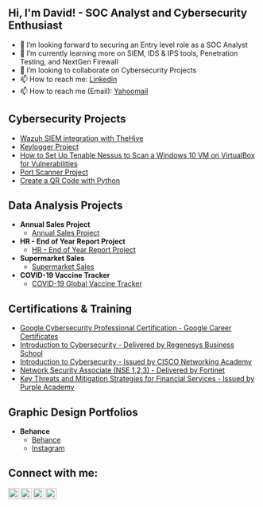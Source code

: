 <h2>Hi, I'm David! - SOC Analyst and Cybersecurity Enthusiast</h2> 
  
- 🔭 I’m looking forward to securing an Entry level role as a SOC Analyst
- 🌱 I’m currently learning more on SIEM, IDS & IPS tools, Penetration Testing, and NextGen Firewall
- 👯 I’m looking to collaborate on Cybersecurity Projects
- 📫 How to reach me: <a href="www.linkedin.com/in/davidadabao">Linkedin</a>
- 📫 How to reach me (Email): <a href="mailto:davidadabao@yahoo.com">Yahoomail</a>

<h2>Cybersecurity Projects</h2>

<b></b>
  - [Wazuh SIEM integration with TheHive](https://github.com/davidadabao/Wazuh-SIEM-TheHive-Integration)
  - [Keylogger Project](https://github.com/davidadabao/Keylogger-Project)
  - [How to Set Up Tenable Nessus to Scan a Windows 10 VM on VirtualBox for Vulnerabilities](https://github.com/davidadabao/How-to-Set-Up-Tenable-Nessus-to-Scan-a-Windows-10-VM-on-VirtualBox-for-Vulnerabilities)
  - [Port Scanner Project](https://github.com/davidadabao/PortScanner)
  - [Create a QR Code with Python](https://github.com/davidadabao/How-to-Create-a-QR-Code-with-Python)

<h2>Data Analysis Projects</h2>

- <b>Annual Sales Project</b>
  - [Annual Sales Project](https://github.com/davidadabao/Annual-Sale-Report)
- <b>HR - End of Year Report Project</b>
  - [HR - End of Year Report Project](https://github.com/davidadabao/HR-End-of-Year-Report-Project)
- <b>Supermarket Sales</b>
  - [Supermarket Sales](https://github.com/davidadabao/Supermarket-Sales)
- <b>COVID-19 Vaccine Tracker</b>
  - [COVID-19 Global Vaccine Tracker](https://github.com/davidadabao/COVID-19-Global-Vaccine-Tracker)

<b><h2>Certifications & Training </h2></b>
- [Google Cybersecurity Professional Certification - Google Career Certificates](https://www.linkedin.com/in/davidadabao/overlay/experience/1907725123/multiple-media-viewer/?treasuryMediaId=1635501199326)
- [Introduction to Cybersecurity - Delivered by Regenesys Business School](https://www.linkedin.com/in/davidadabao/overlay/experience/1907725123/multiple-media-viewer/?treasuryMediaId=1635501199326)
- [Introduction to Cybersecurity - Issued by CISCO Networking Academy](https://www.credly.com/badges/f2acd627-5b31-47c7-81ad-23d340ac4f41/linked_in?t=re8cfz)
- [Network Security Associate (NSE 1,2,3) - Delivered by Fortinet](https://www.linkedin.com/in/davidadabao/overlay/experience/1907725123/multiple-media-viewer/?treasuryMediaId=1635495474723)
- [Key Threats and Mitigation Strategies for Financial Services - Issued by Purple Academy](https://www.credly.com/badges/f2acd627-5b31-47c7-81ad-23d340ac4f41/linked_in?t=re8cfz)
  
<h2>Graphic Design Portfolios</h2>

- <b>Behance</b>
  - [Behance](https://www.behance.net/nextgen_v)
  - [Instagram](https://www.instagram.com/nextgen_visionaire)

<h2>Connect with me:</h2>

[<img align="left" alt="David's Channel | YouTube" width="22px" src="https://cdn.jsdelivr.net/npm/simple-icons@v3/icons/youtube.svg" />][youtube]
[<img align="left" alt="davidadabao | Twitter" width="22px" src="https://cdn.jsdelivr.net/npm/simple-icons@v3/icons/twitter.svg" />][twitter]
[<img align="left" alt="davidadabao | LinkedIn" width="22px" src="https://cdn.jsdelivr.net/npm/simple-icons@v3/icons/linkedin.svg" />][linkedin]
[<img align="left" alt="davidadabao | Instagram" width="22px" src="https://cdn.jsdelivr.net/npm/simple-icons@v3/icons/instagram.svg" />][instagram]

[linkedin]: www.linkedin.com/in/davidadabao
[youtube]: https://www.youtube.com/channel/UCndvThG3X5CYgUh9eIy_dpA
[twitter]: https://twitter.com/davidadabao
[instagram]: https://www.instagram.com/nextgen_visionaire

